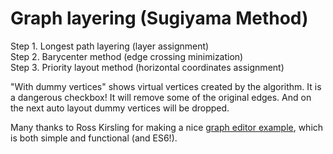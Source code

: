 # Graph layering (Sugiyama Method) 

Step 1. Longest path layering (layer assignment)  
Step 2. Barycenter method (edge crossing minimization)  
Step 3. Priority layout method (horizontal coordinates assignment)  

"With dummy vertices" shows virtual vertices created by the algorithm. It is a dangerous checkbox! It will remove some of the original edges. And on the next auto layout dummy vertices will be dropped.

Many thanks to Ross Kirsling for making a nice [graph editor example](http://bl.ocks.org/rkirsling/), which is both simple and functional (and ES6!).
